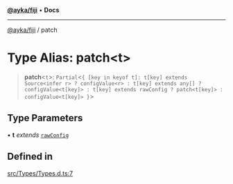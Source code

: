 [**@ayka/fiji**](../README.md) • **Docs**

***

[@ayka/fiji](../globals.md) / patch

# Type Alias: patch\<t\>

> **patch**\<`t`\>: `Partial`\<`{ [key in keyof t]: t[key] extends Source<infer r> ? configValue<r> : t[key] extends any[] ? configValue<t[key]> : t[key] extends rawConfig ? patch<t[key]> : configValue<t[key]> }`\>

## Type Parameters

• **t** *extends* [`rawConfig`](rawConfig.md)

## Defined in

[src/Types/Types.d.ts:7](https://github.com/AndreyMork/fiji/blob/fde791600000fa1e2ba950f5f939a73281ac49cc/src/Types/Types.d.ts#L7)
